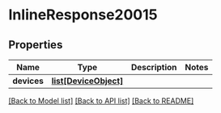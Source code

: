 # InlineResponse20015

## Properties
Name | Type | Description | Notes
------------ | ------------- | ------------- | -------------
**devices** | [**list[DeviceObject]**](DeviceObject.md) |  | 

[[Back to Model list]](../README.md#documentation-for-models) [[Back to API list]](../README.md#documentation-for-api-endpoints) [[Back to README]](../README.md)

